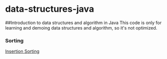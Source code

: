 # data-structures-java
##Introduction to data structures and algorithm in Java
This code is only for learning and demoing data structures and algorithm, so it's not optimized.

 ### Sorting
 [Insertion Sorting](src/java/org/biancama/algorithms/sort/InsertionSort.java)